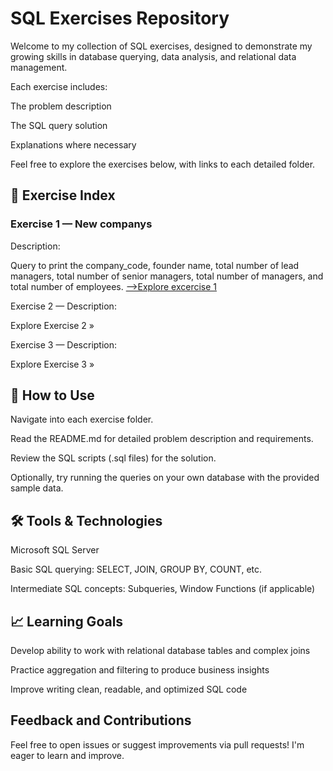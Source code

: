 # SQL Exercises Repository
Welcome to my collection of SQL exercises, designed to demonstrate my growing skills in database querying, data analysis, and relational data management.

Each exercise includes:

The problem description

The SQL query solution

Explanations where necessary

Feel free to explore the exercises below, with links to each detailed folder.

## 📂 Exercise Index
### Exercise 1 — New companys
Description:

Query to print the company_code, founder name, total number of lead managers, total number of senior managers, total number of managers, and total number of employees.
<a href="https://github.com/afonsocvn/SQL-Projects/blob/main/Excercise%201.md">-->Explore excercise 1</a>

Exercise 2 — 
Description:

Explore Exercise 2 »

Exercise 3 —
Description:

Explore Exercise 3 »

## 🚀 How to Use
Navigate into each exercise folder.

Read the README.md for detailed problem description and requirements.

Review the SQL scripts (.sql files) for the solution.

Optionally, try running the queries on your own database with the provided sample data.

## 🛠️ Tools & Technologies
Microsoft SQL Server

Basic SQL querying: SELECT, JOIN, GROUP BY, COUNT, etc.

Intermediate SQL concepts: Subqueries, Window Functions (if applicable)

## 📈 Learning Goals
Develop ability to work with relational database tables and complex joins

Practice aggregation and filtering to produce business insights

Improve writing clean, readable, and optimized SQL code

## Feedback and Contributions
Feel free to open issues or suggest improvements via pull requests! I'm eager to learn and improve.
